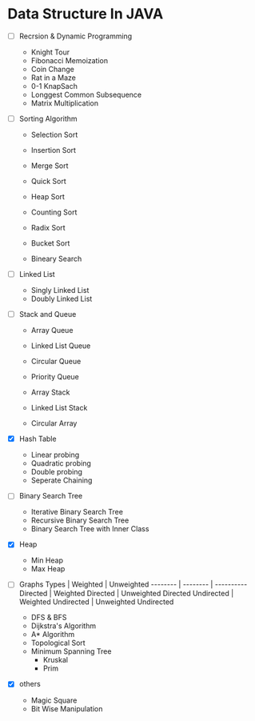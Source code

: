 # Data Structure In JAVA

- [ ] Recrsion & Dynamic Programming
    * Knight Tour
    * Fibonacci Memoization
    * Coin Change
    * Rat in a Maze
    * 0-1 KnapSach
    * Longgest Common Subsequence
    * Matrix Multiplication

- [ ] Sorting Algorithm
    * Selection Sort
    * Insertion Sort
    * Merge Sort
    * Quick Sort
    * Heap Sort
    * Counting Sort
    * Radix Sort
    * Bucket Sort

    * Bineary Search

- [ ] Linked List
    * Singly Linked List 
    * Doubly Linked List

- [ ] Stack and Queue
    * Array Queue
    * Linked List Queue
    * Circular Queue
    * Priority Queue

    * Array Stack
    * Linked List Stack

    * Circular Array


- [x] Hash Table
    * Linear probing
    * Quadratic probing 
    * Double probing
    * Seperate Chaining 

- [ ] Binary Search Tree
    * Iterative Binary Search Tree
    * Recursive Binary Search Tree
    * Binary Search Tree with Inner Class

- [x] Heap
    * Min Heap
    * Max Heap

- [ ] Graphs
    Types | Weighted | Unweighted
    -------- | -------- | ----------
    Directed | Weighted Directed | Unweighted Directed
    Undirected | Weighted Undirected | Unweighted Undirected

    * DFS & BFS
    * Dijkstra's Algorithm
    * A* Algorithm
    * Topological Sort
    * Minimum Spanning Tree
        * Kruskal
        * Prim

- [x] others
    * Magic Square
    * Bit Wise Manipulation